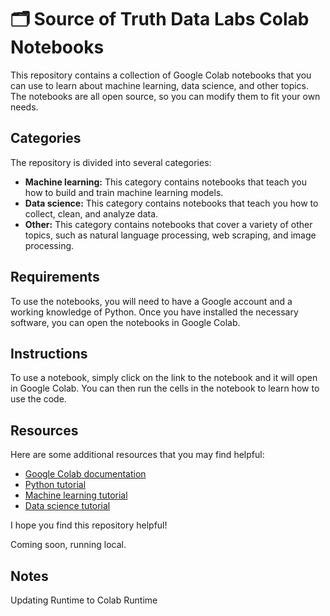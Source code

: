 
# 🗂️ Source of Truth Data Labs Colab Notebooks

This repository contains a collection of Google Colab notebooks that you can use to learn about machine learning, data science, and other topics. The notebooks are all open source, so you can modify them to fit your own needs.

## Categories

The repository is divided into several categories:

* **Machine learning:** This category contains notebooks that teach you how to build and train machine learning models.
* **Data science:** This category contains notebooks that teach you how to collect, clean, and analyze data.
* **Other:** This category contains notebooks that cover a variety of other topics, such as natural language processing, web scraping, and image processing.

## Requirements

To use the notebooks, you will need to have a Google account and a working knowledge of Python. Once you have installed the necessary software, you can open the notebooks in Google Colab.

## Instructions

To use a notebook, simply click on the link to the notebook and it will open in Google Colab. You can then run the cells in the notebook to learn how to use the code.

## Resources

Here are some additional resources that you may find helpful:

* [Google Colab documentation](https://colab.research.google.com/notebooks/intro.ipynb)
* [Python tutorial](https://docs.python.org/3/tutorial/)
* [Machine learning tutorial](https://scikit-learn.org/stable/tutorial/basic/tutorial.html)
* [Data science tutorial](https://www.datacamp.com/courses/data-science-intro)

I hope you find this repository helpful!

Coming soon, running local.

## Notes

Updating Runtime to Colab Runtime
